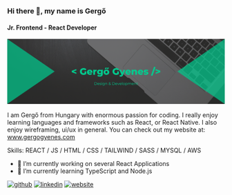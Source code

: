 ### Hi there 👋, my name is Gergő
#### Jr. Frontend - React Developer
![Jr. Frontend - React Developer](https://github.com/gergowebdev/gergowebdev/blob/main/Gray%20Modern%20Marketing%20LinkedIn%20Banner.png)

I am Gergő from Hungary with enormous passion for coding. I really enjoy learning languages and frameworks such as React, or React Native.
I also enjoy wireframing, ui/ux in general. You can check out my website at: www.gergogyenes.com

Skills: REACT / JS / HTML / CSS / TAILWIND / SASS / MYSQL / AWS

- 🔭 I’m currently working on several React Applications 
- 🌱 I’m currently learning TypeScript and Node.js

[<img src='https://cdn.jsdelivr.net/npm/simple-icons@3.0.1/icons/github.svg' alt='github' height='40'>](https://github.com/gergowebdev)  [<img src='https://cdn.jsdelivr.net/npm/simple-icons@3.0.1/icons/linkedin.svg' alt='linkedin' height='40'>](https://www.linkedin.com/in/gergo-developer/)  [<img src='https://cdn.jsdelivr.net/npm/simple-icons@3.0.1/icons/icloud.svg' alt='website' height='40'>](www.gergogyenes.com)  
